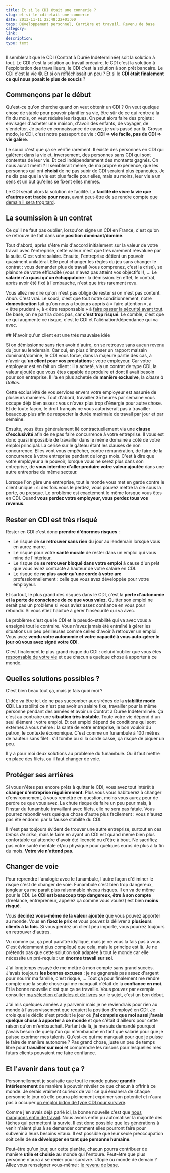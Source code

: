 ```yaml
---
title: Et si le CDI était une connerie ?
slug: et-si-le-cdi-etait-une-connerie
date: 2013-11-11 22:48:22+01:00
tags: Développement personnel, Carrière et travail, Revenu de base
category: 
link: 
description: 
type: text
---
```


Il semblerait que le CDI (Contrat à Durée Indéterminée) soit la solution à tout. Le CDI c'est la solution au travail précaire, le CDI c'est la solution à l'exploitation des travailleurs, le CDI c'est la solution à son prêt bancaire. Le CDI c'est la vie ©. Et si on réfléchissait un peu ? Et si le **CDI était finalement ce qui nous posait le plus de soucis** ?
<!-- TEASER_END -->
## Commençons par le début

Qu'est-ce qu'on cherche quand on veut obtenir un CDI ? On veut quelque chose de stable pour pouvoir planifier sa vie, être sûr de ce qui rentre à la fin du mois, on veut réduire les risques. On peut alors faire des projets : envisager d'acheter une maison, d'avoir des enfants, de voyager, de s'endetter. Je parle en connaissance de cause, je suis passé par là. Grosso modo, le CDI, c'est notre passeport de vie : **CDI =&gt; vie facile, pas de CDI =&gt; vie galère**.

Le souci c'est que ça se vérifie rarement. Il existe des personnes en CDI qui galèrent dans la vie et, inversement, des personnes sans CDI qui sont contentes de leur vie. Et ceci indépendamment des montants gagnés. On nous aurait menti ? Il semblerait même, de ma propre expérience, que les personnes qui ont **choisi** de ne pas subir de CDI seraient plus épanouies. Je ne dis pas que la vie est plus facile pour elles, mais au moins, leur vie a un sens et un but qu'elles se fixent elles mêmes.

Le CDI serait alors la solution de facilité. La **facilité de vivre la vie que d'autres ont tracée pour nous**, avant peut-être de se rendre compte [que demain il sera trop tard](/blog/demain-il-sera-peut-être-trop-tard/).

## La soumission à un contrat

Ce qu'il ne faut pas oublier, lorsqu'on signe un CDI en France, c'est qu'on se retrouve de fait dans une **position dominant/dominé**. 

Tout d'abord, après s'être mis d'accord initialement sur la valeur de votre travail avec l'entreprise, cette valeur n'est que très rarement réévaluée par la suite. C'est votre salaire. Ensuite, l'entreprise détient un pouvoir quasiment unilatéral. Elle peut changer les règles du jeu sans changer le contrat : vous demander plus de travail (vous comprenez, c'est la crise), se plaindre de votre efficacité (vous n'avez pas atteint vos objectifs !), … Le **salarié n'a quasi qu'un échappatoire** : la démission. En effet, le contrat, après avoir été fixé à l'embauche, n'est que très rarement revu.

Vous allez me dire qu'on n'est pas obligé de rester si on n'est pas content. _Ahah_. C'est vrai. Le souci, c'est que tout notre conditionnement, notre **domestication** fait qu'on nous a toujours appris à « faire attention », à « être prudent », à « être responsable » à [faire passer la sécurité avant tout](/blog/le-danger-ne-vient-pas-do%C3%B9-vous-pensez/). De base, on ne partira donc pas, car **c'est trop risqué**. Le comble, c'est que ce qui augmente ce risque, c'est le CDI et l'aliénation/dépendance qui va avec.

## N'avoir qu'un client est une très mauvaise idée

Si on démissionne sans rien avoir d'autre, on se retrouve sans aucun revenu du jour au lendemain. Car oui, en plus d'imposer un rapport malsain dominant/dominé, le CDI vous force, dans la majeure partie des cas, à n'avoir qu'**un client pour vos prestations** : votre employeur. Car votre employeur est en fait un client : il a acheté, via un contrat de type CDI, la valeur ajoutée que vous êtes capable de produire et dont il avait besoin pour son entreprise. Il l'a en plus achetée de **manière exclusive**, la _classe à Dallas_.

Cette exclusivité de vos services envers votre employeur est assurée de plusieurs manières. Tout d'abord, travailler 35 heures par semaine vous occupe déjà bien assez : vous n'avez plus trop d'énergie pour autre chose. Et de toute façon, le droit français ne vous autoriserait pas à travailler beaucoup plus afin de respecter la durée maximale de travail par jour et par semaine.

Ensuite, vous êtes généralement lié contractuellement via une **clause d'exclusivité** afin de ne pas faire concurrence à votre entreprise. Il vous est donc quasi impossible de travailler dans le même domaine à côté de votre emploi principal. La cerise sur le gâteau étant les clauses de non concurrence. Elles vont vous empêcher, contre rémunération, de faire de la concurrence à votre entreprise pendant de longs mois. C'est à dire que votre employeur a le pouvoir, lorsque vous ne serez plus dans son entreprise, de **vous interdire d'aller produire votre valeur ajoutée** dans une autre entreprise du même secteur.

Lorsque l'on gère une entreprise, tout le monde vous met en garde contre le client unique : si des fois vous le perdez, vous pouvez mettre la clé sous la porte, ou presque. Le problème est exactement le même lorsque vous êtes en CDI. Quand **vous perdez votre employeur, vous perdez tous vos revenus**.

## Rester en CDI est très risqué

Rester en CDI c'est donc **prendre d'énormes risques** : 

- Le risque de **se retrouver sans rien** du jour au lendemain lorsque vous en aurez marre. 
- Le risque pour votre **santé morale** de rester dans un emploi qui vous mine de l'intérieur.
- Le risque de **se retrouver bloqué dans votre emploi** à cause d'un prêt que vous aviez contracté à hauteur de votre salaire en CDI.
- Le risque de **ne plus avoir qu'une corde à votre arc** professionnellement : celle que vous avez développée pour votre employeur.

Et surtout, le plus grand des risques dans le CDI, c'est la **perte d'autonomie et la perte de conscience de ce que vous valez**. Quitter son emploi ne serait pas un problème si vous aviez assez confiance en vous pour rebondir. Si vous étiez habitué à gérer l'insécurité qui va avec.

Le problème c'est que le CDI et la pseudo-stabilité qui va avec vous a enseigné tout le contraire. Vous n'avez jamais été entraîné à gérer les situations un peu périlleuses comme celles d'avoir à retrouver un emploi. Vous avez **vendu votre autonomie et votre capacité à vous auto-gérer le jour où vous avez signé votre CDI**.

C'est finalement le plus grand risque du CDI : celui d'oublier que vous êtes [responsable de votre vie](/blog/le-secret-pour-prendre-ses-responsabilités-et-ne-plus-se-comporter-en-victime/) et que chacun a quelque chose à apporter à ce monde.

## Quelles solutions possibles ?

C'est bien beau tout ça, mais je fais quoi moi ?

L'idée va être ici, de ne pas succomber aux sirènes de la **stabilité mode CDI**. La stabilité ce n'est pas avoir un salaire fixe, travailler pour la même personne pendant des années et avoir un Contrat à Durée Indéterminée. Ça c'est au contraire une **situation très instable**. Toute votre vie dépend d'un seul élément : votre emploi. Et cet emploi dépend de conditions qui sont externes à vous même : la santé de votre entreprise, le bon vouloir du patron, le contexte économique. C'est comme un funambule à 100 mètres de hauteur sans filet : s'il tombe ou si la corde casse, ça risque de piquer un peu. 

Il y a pour moi deux solutions au problème du funambule. Ou il faut mettre en place des filets, ou il faut changer de voie. 

## Protéger ses arrières

Si vous n'êtes pas encore prêts à quitter le CDI, vous avez tout intérêt à **changer d'entreprise régulièrement**. Plus vous vous habituerez à changer d'environnement, à vous remettre en question, moins vous aurez peur de perdre ce que vous avez. La chute risque de faire un peu peur mais, à l'instar du funambule travaillant avec filets, elle ne sera pas fatale. Vous pourrez rebondir vers quelque chose d'autre plus facilement : vous n'aurez pas été endormi par la fausse stabilité du CDI.

Il n'est pas toujours évident de trouver une autre entreprise, surtout en ces *temps de crise*, mais le faire en ayant un CDI est quand même bien plus confortable qu'attendre d'avoir été licencié ou d'être à bout. Ne sacrifiez pas votre santé mentale et/ou physique pour quelques euros de plus à la fin du mois. **Votre vie n'attend pas**.

## Changer de voie

Pour reprendre l'analogie avec le funambule, l'autre façon d'éliminer le risque c'est de changer de voie. Funambule c'est bien trop dangereux, jongleur ça me parait plus raisonnable niveau risques. Il en va de même pour le CDI. Le **CDI est beaucoup trop dangereux**, **être à son compte** (freelance, entrepreneur, appelez ça comme vous voulez) est bien **moins risqué**.

Vous **décidez vous-même de la valeur ajoutée** que vous pouvez apporter au monde. Vous en **fixez le prix** et vous pouvez la délivrer à **plusieurs clients à la fois**. Si vous perdez un client peu importe, vous pourrez toujours en retrouver d'autres.

Vu comme ça, ça peut paraître idyllique, mais je ne vous la fais pas à vous. C'est évidemment plus compliqué que cela, mais le principe est là. Je ne prétends pas que cette solution soit adaptée à tout le monde car elle nécessite un pré-requis : un **énorme travail sur soi**.

J'ai longtemps essayé de me mettre à mon compte sans grand succès. J'avais toujours **les bonnes excuses** : je ne gagnerais pas assez d'argent pour nourrir ma famille, c'est risqué, … Tout ça pour finalement me rendre compte que la seule chose qui me manquait c'était de la **confiance en moi**. Et la bonne nouvelle c'est que ça se travaille. Vous pouvez par exemple consulter [ma sélection d'articles et de livres](/bestof/) sur le sujet, c'est un bon début.

J'ai mis quelques années à y parvenir mais je ne reviendrais pour rien au monde à l'asservissement que requiert la position d'employé en CDI. Je crois que le déclic s'est produit le jour où **j'ai compris que moi aussi j'avais quelque chose à apporter à ce monde** et que c'était d'ailleurs pour cette raison qu'on m'embauchait. Partant de là, je me suis demandé pourquoi j'avais besoin de quelqu'un qui m'embauche en tant que salarié pour que je puisse exprimer mes talents. Qu'est-ce qui me manquait pour que je puisse le faire de manière autonome ? Pas grand chose, juste un peu de temps libre pour **travailler sur moi** et comprendre les raisons pour lesquelles mes futurs clients pouvaient me faire confiance.

## Et l'avenir dans tout ça ?

Personnellement je souhaite que tout le monde puisse **grandir intérieurement** de manière à pouvoir révéler ce que chacun à offrir à ce monde. Je serais vraiment curieux de voir ce qui émanera de chaque personne le jour où elle pourra pleinement exprimer son potentiel et n'aura pas à occuper [un emploi bidon de type CDI pour survivre](http://revenudebase.info/2013/08/le-phenomene-des-boulots-bidon/).

Comme j'en avais déjà parlé ici, la bonne nouvelle c'est que [nous manquons enfin de travail](/blog/on-manque-enfin-de-travail-vive-le-revenu-de-base/). Nous avons enfin pu automatiser la majorité des tâches qui permettent la survie. Il est donc possible que les générations à venir n'aient plus à se demander comment elles pourront faire pour subvenir à leurs besoins vitaux. Il est possible que leur seule préoccupation soit celle de **se développer en tant que personne humaine**.

Peut-être qu'un jour, sur cette planète, chacun pourra contribuer de manière **utile et choisie** au monde qui l'entoure. Peut-être que plus personne n'aura à se renier pour survivre. Utopie ou monde de demain ? Allez vous renseigner vous-même : [le revenu de base](http://revenudebase.info/).

